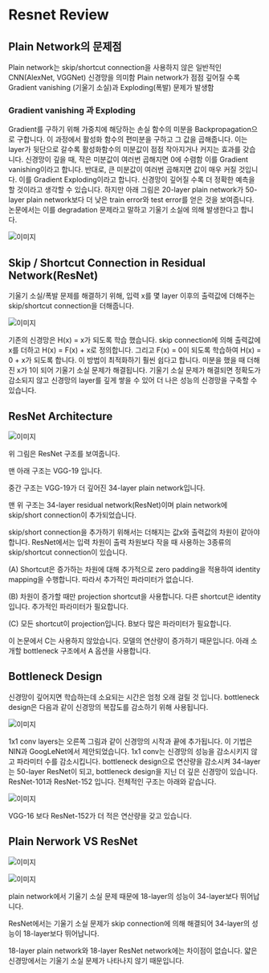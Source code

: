# Resnet Review

## Plain Network의 문제점
Plain network는 skip/shortcut connection을 사용하지 않은 일반적인 CNN(AlexNet, VGGNet) 신경망을 의미함
Plain network가 점점 깊어질 수록 Gradient vanishing (기울기 소실)과 Exploding(폭발) 문제가 발생함

### Gradient vanishing 과 Exploding
Gradient를 구하기 위해 가중치에 해당하는 손실 함수의 미분을 Backpropagation으로 구합니다.
이 과정에서 활성화 함수의 편미분을 구하고 그 값을 곱해줍니다.
이는 layer가 뒷단으로 갈수록 활성화함수의 미분값이 점점 작아지거나 커지는 효과를 갖습니다.
신경망이 깊을 때, 작은 미분값이 여러번 곱해지면 0에 수렴함
이를 Gradient vanishing이라고 합니다. 반대로, 큰 미분값이 여러번 곱해지면 값이 매우 커질 것입니다.
이를 Gradient Exploding이라고 합니다. 신경망이 깊어질 수록 더 정확한 예측을 할 것이라고 생각할 수 있습니다.
하지만 아래 그림은 20-layer plain network가 50-layer plain network보다 더 낮은 train error와 test error를 얻은 것을 보여줍니다.
논문에서는 이를 degradation 문제라고 말하고 기울기 소실에 의해 발생한다고 합니다. 

![이미지](https://img1.daumcdn.net/thumb/R1280x0/?scode=mtistory2&fname=https%3A%2F%2Fblog.kakaocdn.net%2Fdn%2Fcyb9pL%2FbtqYur1rFVH%2FatPKJaR6i5xGgz9V6pek21%2Fimg.png)

## Skip / Shortcut Connection in Residual Network(ResNet)
기울기 소실/폭발 문제를 해결하기 위해, 입력 x를 몇 layer 이후의 출력값에 더해주는 skip/shortcut connection을 더해줍니다.

![이미지](https://img1.daumcdn.net/thumb/R1280x0/?scode=mtistory2&fname=https%3A%2F%2Fblog.kakaocdn.net%2Fdn%2Fbmdg7R%2FbtqYDjgD1TR%2Fp6qeoRgyJlJvBjKnTPNB9k%2Fimg.png)

기존의 신경망은 H(x) = x가 되도록 학습 했습니다. skip connection에 의해 출력값에 x를 더하고 H(x) = F(x) + x로 정의합니다. 그리고 F(x) = 0이 되도록 학습하여 H(x) = 0 + x가 되도록 합니다. 이 방법이 최적화하기 훨씬 쉽다고 합니다. 미분을 했을 때 더해진 x가 1이 되어 기울기 소실 문제가 해결됩니다. 기울기 소실 문제가 해결되면 정확도가 감소되지 않고 신경망의 layer를 깊게 쌓을 수 있어 더 나은 성능의 신경망을 구축할 수 있습니다.

## ResNet Architecture
![이미지](https://img1.daumcdn.net/thumb/R1280x0/?scode=mtistory2&fname=https%3A%2F%2Fblog.kakaocdn.net%2Fdn%2FbQfaUX%2FbtqYAtD1KcX%2FZdc4DLFzR9SoJYBlO6M1uK%2Fimg.png)

위 그림은 ResNet 구조를 보여줍니다.

맨 아래 구조는 VGG-19 입니다.

중간 구조는 VGG-19가 더 깊어진 34-layer plain network입니다.

맨 위 구조는 34-layer residual network(ResNet)이며 plain network에 skip/short connection이 추가되었습니다.

skip/short connection을 추가하기 위해서는 더해지는 값x와 출력값의 차원이 같아야 합니다. ResNet에서는 입력 차원이 출력 차원보다 작을 때 사용하는 3종류의 skip/shortcut connection이 있습니다.

(A) Shortcut은 증가하는 차원에 대해 추가적으로 zero padding을 적용하여 identity mapping을 수행합니다. 따라서 추가적인 파라미터가 없습니다.

(B) 차원이 증가할 때만 projection shortcut을 사용합니다. 다른 shortcut은 identity입니다. 추가적인 파라미터가 필요합니다.

(C) 모든 shortcut이 projection입니다. B보다 많은 파라미터가 필요합니다.

이 논문에서 C는 사용하지 않았습니다. 모델의 연산량이 증가하기 때문입니다. 아래 소개할 bottleneck 구조에서 A 옵션을 사용합니다.

## Bottleneck Design
신경망이 깊어지면 학습하는데 소요되는 시간은 엄청 오래 걸릴 것 입니다. bottleneck design은 다음과 같이 신경망의 복잡도를 감소하기 위해 사용됩니다. 

![이미지](https://img1.daumcdn.net/thumb/R1280x0/?scode=mtistory2&fname=https%3A%2F%2Fblog.kakaocdn.net%2Fdn%2FB5i5c%2FbtqYDjnmO9t%2F4mYzLdkp1eIeUUs68vkepK%2Fimg.png)

1x1 conv layers는 오른쪽 그림과 같이 신경망의 시작과 끝에 추가됩니다. 이 기법은 NIN과 GoogLeNet에서 제안되었습니다. 1x1 conv는 신경망의 성능을 감소시키지 않고 파라미터 수를 감소시킵니다. bottleneck design으로 연산량을 감소시켜 34-layer는 50-layer ResNet이 되고, bottleneck design을 지닌 더 깊은 신경망이 있습니다. ResNet-101과 ResNet-152 입니다. 전체적인 구조는 아래와 같습니다.

![이미지](https://img1.daumcdn.net/thumb/R1280x0/?scode=mtistory2&fname=https%3A%2F%2Fblog.kakaocdn.net%2Fdn%2Fbbk33p%2FbtqYxpoqUIf%2Fc9iP9l9LTmwv6VCfcXso9k%2Fimg.png)

VGG-16 보다 ResNet-152가 더 적은 연산량을 갖고 있습니다.

## Plain Nerwork VS ResNet

![이미지](https://img1.daumcdn.net/thumb/R1280x0/?scode=mtistory2&fname=https%3A%2F%2Fblog.kakaocdn.net%2Fdn%2FqSLDE%2FbtqYE8y96aq%2FptTau1wCNqnedWlHZ4LL61%2Fimg.png)

![이미지](https://img1.daumcdn.net/thumb/R1280x0/?scode=mtistory2&fname=https%3A%2F%2Fblog.kakaocdn.net%2Fdn%2FrUPNa%2FbtqYDj17YPx%2FLfgFTWCpN0qLPHw9u0P880%2Fimg.png)

plain network에서 기울기 소실 문제 때문에 18-layer의 성능이 34-layer보다 뛰어납니다.

ResNet에서는 기울기 소실 문제가 skip connection에 의해 해결되어 34-layer의 성능이 18-layer보다 뛰어납니다.

 18-layer plain network와 18-layer ResNet network에는 차이점이 없습니다. 얇은 신경망에서는 기울기 소실 문제가 나타나지 않기 때문입니다.
